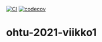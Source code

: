 [![CI](https://github.com/vikke1234/ohtu-2021-viikko1/actions/workflows/main.yml/badge.svg)](https://github.com/vikke1234/ohtu-2021-viikko1/actions/workflows/main.yml)
[![codecov](https://codecov.io/gh/vikke1234/ohtu-2021-viikko1/branch/main/graph/badge.svg?token=5T4QPGSJ8L)](https://codecov.io/gh/vikke1234/ohtu-2021-viikko1)
# ohtu-2021-viikko1
